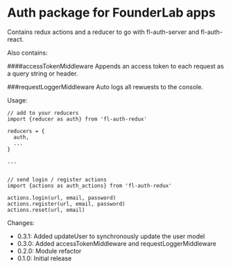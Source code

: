 # Auth package for FounderLab apps

Contains redux actions and a reducer to go with fl-auth-server and fl-auth-react.

Also contains:

####accessTokenMiddleware
Appends an access token to each request as a query string or header.

###requestLoggerMiddleware
Auto logs all rewuests to the console.

Usage: 

    // add to your reducers    
    import {reducer as auth} from 'fl-auth-redux'

    reducers = {
      auth,
      ...
    }

    ...


    // send login / register actions
    import {actions as auth_actions} from 'fl-auth-redux'
    
    actions.login(url, email, password)
    actions.register(url, email, password)
    actions.reset(url, email)


Changes: 

- 0.3.1: Added updateUser to synchronously update the user model
- 0.3.0: Added accessTokenMiddleware and requestLoggerMiddleware
- 0.2.0: Module refactor
- 0.1.0: Initial release
